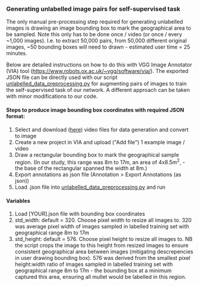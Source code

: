 ### Generating unlabelled image pairs for self-supervised task

The only manual pre-processing step required for generating unlabelled images is drawing an image bounding box to mark the geographical area to be sampled. Note this only has to be done once / video (or once / every ~1,000 images). I.e. to extract 50,000 pairs, from 50,000 different original images, ~50 bounding boxes will need to drawn - estimated user time = 25 minutes. 

Below are detailed instructions on how to do this with VGG Image Annotator (VIA) tool (https://www.robots.ox.ac.uk/~vgg/software/via/). The exported JSON file can be directly used with our script <a href="https://github.com/ptarling/DeepLearningFishCounting/blob/main/Unlabelled_data_preprocessing/unlabelled_data_preprocessing.py">unlabelled_data_preprocessing.py</a> for augmenting pairs of images to train the self-supervised task of our network. A different approach can be taken with minor modifications to our code. 

#### Steps to produce image bounding box coordinates with required JSON format:

1. Select and download (<a href="https://zenodo.org/record/4751942">here</a>) video files for data generation and convert to image
2. Create a new project in VIA and upload ("Add file") 1 example image / video
3. Draw a rectangular bounding box to mark the geographical sample region. (In our study, this range was 8m to 17m, an area of 4x8.5m<sup>2</sup>, - the base of the rectangular spanned the width at 8m.)
4. Export annotations as json file (Annotation > Export Annotations (as json))
5. Load .json file into <a href="https://github.com/ptarling/DeepLearningFishCounting/blob/main/Unlabelled_data_preprocessing/unlabelled_data_preprocessing.py">unlabelled_data_preprocessing.py</a> and run

#### Variables

1. Load [YOUR].json file with bounding box coordinates
2. std_width: default = 320. Choose pixel width to resize all images to. 320 was average pixel width of images sampled in labelled training set with geographical range 8m to 17m 
3. std_height: default = 576. Choose pixel height to resize all images to. NB the script crops the image to this height from resized images to ensure consistent geographical area between images (mitigating descrepencies in user drawing bounding box). 576 was derived from the smallest pixel height:width ratio of images sampled in labelled training set with geographical range 8m to 17m - the bounding box at a minimum captured this area, ensuring all mullet would be labelled in this region.  
